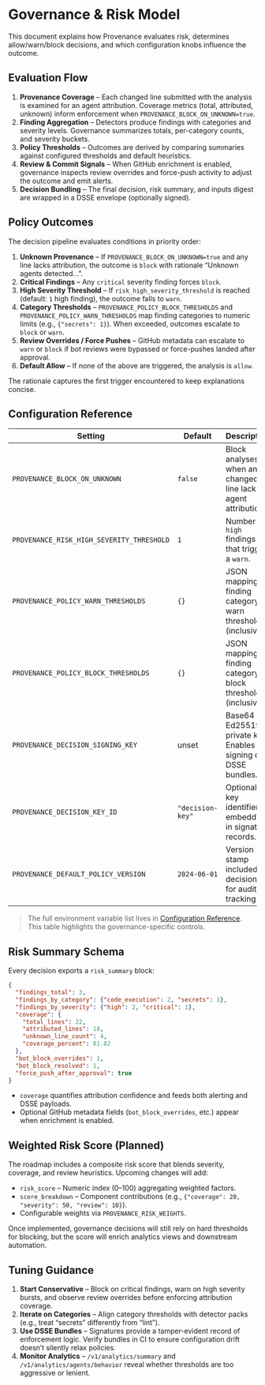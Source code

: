 # Governance & Risk Model

This document explains how Provenance evaluates risk, determines allow/warn/block decisions, and which configuration knobs influence the outcome.

## Evaluation Flow

1. **Provenance Coverage** – Each changed line submitted with the analysis is examined for an agent attribution. Coverage metrics (total, attributed, unknown) inform enforcement when `PROVENANCE_BLOCK_ON_UNKNOWN=true`.
2. **Finding Aggregation** – Detectors produce findings with categories and severity levels. Governance summarizes totals, per-category counts, and severity buckets.
3. **Policy Thresholds** – Outcomes are derived by comparing summaries against configured thresholds and default heuristics.
4. **Review & Commit Signals** – When GitHub enrichment is enabled, governance inspects review overrides and force-push activity to adjust the outcome and emit alerts.
5. **Decision Bundling** – The final decision, risk summary, and inputs digest are wrapped in a DSSE envelope (optionally signed).

## Policy Outcomes

The decision pipeline evaluates conditions in priority order:

1. **Unknown Provenance** – If `PROVENANCE_BLOCK_ON_UNKNOWN=true` and any line lacks attribution, the outcome is `block` with rationale “Unknown agents detected…”.
2. **Critical Findings** – Any `critical` severity finding forces `block`.
3. **High Severity Threshold** – If `risk_high_severity_threshold` is reached (default: `1` high finding), the outcome falls to `warn`.
4. **Category Thresholds** – `PROVENANCE_POLICY_BLOCK_THRESHOLDS` and `PROVENANCE_POLICY_WARN_THRESHOLDS` map finding categories to numeric limits (e.g., `{"secrets": 1}`). When exceeded, outcomes escalate to `block` or `warn`.
5. **Review Overrides / Force Pushes** – GitHub metadata can escalate to `warn` or `block` if bot reviews were bypassed or force-pushes landed after approval.
6. **Default Allow** – If none of the above are triggered, the analysis is `allow`.

The rationale captures the first trigger encountered to keep explanations concise.

## Configuration Reference

| Setting | Default | Description |
| --- | --- | --- |
| `PROVENANCE_BLOCK_ON_UNKNOWN` | `false` | Block analyses when any changed line lacks agent attribution. |
| `PROVENANCE_RISK_HIGH_SEVERITY_THRESHOLD` | `1` | Number of `high` findings that trigger a `warn`. |
| `PROVENANCE_POLICY_WARN_THRESHOLDS` | `{}` | JSON mapping of finding category → warn threshold (inclusive). |
| `PROVENANCE_POLICY_BLOCK_THRESHOLDS` | `{}` | JSON mapping of finding category → block threshold (inclusive). |
| `PROVENANCE_DECISION_SIGNING_KEY` | unset | Base64 Ed25519 private key. Enables signing of DSSE bundles. |
| `PROVENANCE_DECISION_KEY_ID` | `"decision-key"` | Optional key identifier embedded in signature records. |
| `PROVENANCE_DEFAULT_POLICY_VERSION` | `2024-06-01` | Version stamp included in decisions for audit tracking. |

> The full environment variable list lives in [Configuration Reference](configuration.md). This table highlights the governance-specific controls.

## Risk Summary Schema

Every decision exports a `risk_summary` block:

```json
{
  "findings_total": 3,
  "findings_by_category": {"code_execution": 2, "secrets": 1},
  "findings_by_severity": {"high": 2, "critical": 1},
  "coverage": {
    "total_lines": 22,
    "attributed_lines": 18,
    "unknown_line_count": 4,
    "coverage_percent": 81.82
  },
  "bot_block_overrides": 1,
  "bot_block_resolved": 1,
  "force_push_after_approval": true
}
```

- `coverage` quantifies attribution confidence and feeds both alerting and DSSE payloads.
- Optional GitHub metadata fields (`bot_block_overrides`, etc.) appear when enrichment is enabled.

## Weighted Risk Score (Planned)

The roadmap includes a composite risk score that blends severity, coverage, and review heuristics. Upcoming changes will add:

- `risk_score` – Numeric index (0–100) aggregating weighted factors.
- `score_breakdown` – Component contributions (e.g., `{"coverage": 20, "severity": 50, "review": 10}`).
- Configurable weights via `PROVENANCE_RISK_WEIGHTS`.

Once implemented, governance decisions will still rely on hard thresholds for blocking, but the score will enrich analytics views and downstream automation.

## Tuning Guidance

1. **Start Conservative** – Block on critical findings, warn on high severity bursts, and observe review overrides before enforcing attribution coverage.
2. **Iterate on Categories** – Align category thresholds with detector packs (e.g., treat “secrets” differently from “lint”).
3. **Use DSSE Bundles** – Signatures provide a tamper-evident record of enforcement logic. Verify bundles in CI to ensure configuration drift doesn’t silently relax policies.
4. **Monitor Analytics** – `/v1/analytics/summary` and `/v1/analytics/agents/behavior` reveal whether thresholds are too aggressive or lenient.
